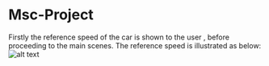 # Msc-Project

Firstly the reference speed of the car is shown to the user , before proceeding to the main scenes. The reference speed is illustrated as below:
![alt text](https://github.com/[Aksh-dev]/[Msc-Project]/blob/[branch]/img1.jpg?raw=true)
